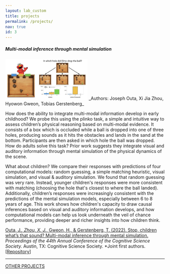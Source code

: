 ```yaml
---
layout: lab_custom
title: projects
permalink: /projects/
nav: true
id: 3
---
```


##### __Multi-modal inference through mental simulation__
<img class="fig" src="/images/projects/plinko-kids.jpeg" width="260">
_Authors: Joseph Outa, Xi Jia Zhou, Hyowon Gweon, Tobias Gerstenberg_


How does the ability to integrate multi-modal information develop in early childhood? We probe this using the plinko task, a simple and intuitive way to assess children’s physical reasoning based on multi-modal evidence. It consists of a box which is occluded while a ball is dropped into one of three holes, producing sounds as it hits the obstacles and lands in the sand at the bottom. Participants are then asked in which hole the ball was dropped. How do adults solve this task? Prior work suggests they integrate visual and auditory information through mental simulation of the physical dynamics of the scene.

What about children? We compare their responses with predictions of four computational models: random guessing, a simple matching heuristic, visual simulation, and visual & auditory simulation. We found that random guessing was very rare. Instead, younger children's responses were more consistent with matching (choosing the hole that's closest to where the ball landed). Additionally, children’s responses were increasingly consistent with the predictions of the mental simulation models, especially between 6 to 8 years of age. This work shows how children's capacity to draw causal inferences based on visual and auditory information develops, and how computational models can help us look underneath the veil of chance performance, providing deeper and richer insights into how children think. 

<a href = "https://escholarship.org/uc/item/0jb2c02j">Outa, J.*, Zhou, X. J.*, Gweon, H., & Gerstenberg, T. (2022). Stop, children what’s that sound? Multi-modal inference through mental simulation.</a> <em>Proceedings of the 44th Annual Conference of the Cognitive Science Society.</em> Austin, TX: Cognitive Science Society. *Joint first authors. [<a href = "https://github.com/cicl-stanford/whats-that-sound">Repository</a>]

---
[OTHER PROJECTS](/blog/other-projects)